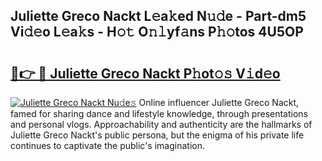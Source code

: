 ## Juliette Greco Nackt L𝚎a𝚔ed N𝚞𝚍e - Part-dm5 Vi𝚍𝚎o L𝚎a𝚔s - H𝚘𝚝 O𝚗𝚕yf𝚊ns P𝚑𝚘tos 4U5OP

# <h2><a href="http://kf8a7g.oniu.top/?m=Juliette+Greco+Nackt">🔗👉 🔴 Juliette Greco Nackt P𝚑ot𝚘𝚜 V𝚒d𝚎o</a></h2>

[![Juliette Greco Nackt Nu𝚍e𝚜](https://i.imgur.com/0qMVB7G.gif)](http://kf8a7g.oniu.top/?m=Juliette+Greco+Nackt)
Online influencer Juliette Greco Nackt, famed for sharing dance and lifestyle knowledge, through presentations and personal vlogs. Approachability and authenticity are the hallmarks of Juliette Greco Nackt's public persona, but the enigma of his private life continues to captivate the public's imagination.  
